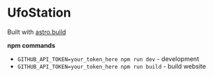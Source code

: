 # UfoStation

Built with [astro.build](https://astro.build/)

**npm commands**

- `GITHUB_API_TOKEN=your_token_here npm run dev` - development
- `GITHUB_API_TOKEN=your_token_here npm run build` - build website
